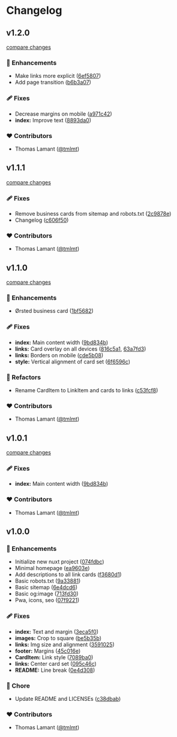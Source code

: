 # Changelog

## v1.2.0

[compare changes](https://github.com/tmlmt/homepage/compare/v1.1.1...v1.2.0)

### 🚀 Enhancements

- Make links more explicit ([6ef5807](https://github.com/tmlmt/homepage/commit/6ef5807))
- Add page transition ([b6b3a07](https://github.com/tmlmt/homepage/commit/b6b3a07))

### 🩹 Fixes

- Decrease margins on mobile ([a971c42](https://github.com/tmlmt/homepage/commit/a971c42))
- **index:** Improve text ([8893da0](https://github.com/tmlmt/homepage/commit/8893da0))

### ❤️  Contributors

- Thomas Lamant ([@tmlmt](http://github.com/tmlmt))

## v1.1.1

[compare changes](https://github.com/tmlmt/homepage/compare/v1.1.0...v1.1.1)

### 🩹 Fixes

- Remove business cards from sitemap and robots.txt ([2c9878e](https://github.com/tmlmt/homepage/commit/2c9878e))
- Changelog ([c606f50](https://github.com/tmlmt/homepage/commit/c606f50))

### ❤️  Contributors

- Thomas Lamant ([@tmlmt](http://github.com/tmlmt))

## v1.1.0

[compare changes](https://github.com/tmlmt/homepage/compare/v1.0.0...v1.1.0)

### 🚀 Enhancements

- Ørsted business card ([1bf5682](https://github.com/tmlmt/homepage/commit/1bf5682))

### 🩹 Fixes

- **index:** Main content width ([9bd834b](https://github.com/tmlmt/homepage/commit/9bd834b))
- **links:** Card overlay on all devices ([816c5a1](https://github.com/tmlmt/homepage/commit/816c5a1), [63a7fd3](https://github.com/tmlmt/homepage/commit/63a7fd3))
- **links:** Borders on mobile ([cde5b08](https://github.com/tmlmt/homepage/commit/cde5b08))
- **style:** Vertical alignment of card set ([6f6596c](https://github.com/tmlmt/homepage/commit/6f6596c))

### 💅 Refactors

- Rename CardItem to LinkItem and cards to links ([c53fcf8](https://github.com/tmlmt/homepage/commit/c53fcf8))

### ❤️  Contributors

- Thomas Lamant ([@tmlmt](http://github.com/tmlmt))

## v1.0.1

[compare changes](https://github.com/tmlmt/homepage/compare/v1.0.0...v1.0.1)

### 🩹 Fixes

- **index:** Main content width ([9bd834b](https://github.com/tmlmt/homepage/commit/9bd834b))

### ❤️  Contributors

- Thomas Lamant ([@tmlmt](http://github.com/tmlmt))

## v1.0.0

### 🚀 Enhancements

- Initialize new nuxt project ([074fdbc](https://github.com/tmlmt/homepage/commit/074fdbc))
- Minimal homepage ([ea9603e](https://github.com/tmlmt/homepage/commit/ea9603e))
- Add descriptions to all link cards ([f3680d1](https://github.com/tmlmt/homepage/commit/f3680d1))
- Basic robots.txt ([9a33881](https://github.com/tmlmt/homepage/commit/9a33881))
- Basic sitemap ([6e4dcd6](https://github.com/tmlmt/homepage/commit/6e4dcd6))
- Basic og:image ([713fd30](https://github.com/tmlmt/homepage/commit/713fd30))
- Pwa, icons, seo ([07f9221](https://github.com/tmlmt/homepage/commit/07f9221))

### 🩹 Fixes

- **index:** Text and margin ([3eca5f0](https://github.com/tmlmt/homepage/commit/3eca5f0))
- **images:** Crop to square ([be5b35b](https://github.com/tmlmt/homepage/commit/be5b35b))
- **links:** Img size and alignment ([3591025](https://github.com/tmlmt/homepage/commit/3591025))
- **footer:** Margins ([45c016e](https://github.com/tmlmt/homepage/commit/45c016e))
- **CardItem:** Link style ([7089ba0](https://github.com/tmlmt/homepage/commit/7089ba0))
- **links:** Center card set ([095c46c](https://github.com/tmlmt/homepage/commit/095c46c))
- **README:** Line break ([0e4d308](https://github.com/tmlmt/homepage/commit/0e4d308))

### 🏡 Chore

- Update README and LICENSEs ([c38dbab](https://github.com/tmlmt/homepage/commit/c38dbab))

### ❤️  Contributors

- Thomas Lamant ([@tmlmt](http://github.com/tmlmt))

